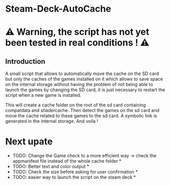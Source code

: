 # Steam-Deck-AutoCache
# ⚠️ Warning, the script has not yet been tested in real conditions ! ⚠️

## Introduction
A small script that allows to automatically move the cache on the SD card but only the caches of the games installed on it which allows to save space on the internal storage without having the problem of not being able to launch the games by changing the SD card,  it is just necessary to restart the script when a new game is installed.

This will create a cache folder on the root of the sd card containing compatdata and shadercache.
Then detect the games on the sd card and move the cache related to these games to the sd card. A symbolic link is generated in the internal storage. And voila !


# Next upate
* TODO: Change the Game check to a more efficient way -> check the appmanifest file instead of the whole cache folder *
* TODO: Better text and color output *
* TODO: Check the size before asking for user confirmation *
* TODO: easier way to launch the script on the steam deck *
